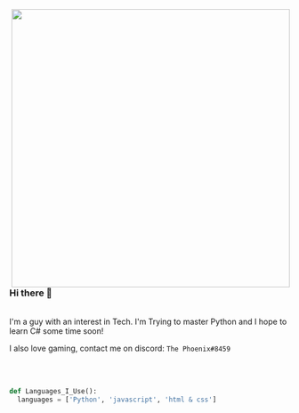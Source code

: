<img align='right' src="https://media.giphy.com/media/wwg1suUiTbCY8H8vIA/giphy-downsized-large.gif" width="500"> 

### Hi there 👋
<br>
I'm a guy with an interest in Tech. 
I'm Trying to master Python and I hope to learn C# some time soon!

I also love gaming, contact me on discord: `The Phoenix#8459`

<br><br>
```python
def Languages_I_Use():
  languages = ['Python', 'javascript', 'html & css']
```
  <br>
